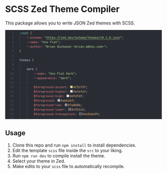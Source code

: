 # SCSS Zed Theme Compiler

This package allows you to write JSON Zed themes with SCSS.

![Sassy Zed](./images/preview.png)

## Usage

1. Clone this repo and run `npm install` to install dependencies.
1. Edit the template `scss` file inside the `src` to your liking.
1. Run `npm run dev` to compile install the theme.
1. Select your theme in Zed.
1. Make edits to your `scss` file to automatically recompile.

